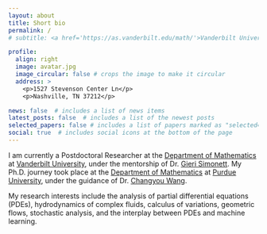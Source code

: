 ```yaml
---
layout: about
title: Short bio
permalink: /
# subtitle: <a href='https://as.vanderbilt.edu/math/'>Vanderbilt University</a>. Address. Contacts. Moto. Etc.

profile:
  align: right
  image: avatar.jpg
  image_circular: false # crops the image to make it circular
  address: >
    <p>1527 Stevenson Center Ln</p>
    <p>Nashville, TN 37212</p>

news: false  # includes a list of news items
latest_posts: false  # includes a list of the newest posts
selected_papers: false # includes a list of papers marked as "selected={true}"
social: true  # includes social icons at the bottom of the page
---
```

I am currently a Postdoctoral Researcher at the [Department of Mathematics](https://as.vanderbilt.edu/math/) at [Vanderbilt University](https://www.vanderbilt.edu/), under the mentorship of Dr. [Gieri Simonett](https://math.vanderbilt.edu/simoneg/). My Ph.D. journey took place at the [Department of Mathematics](https://www.math.purdue.edu/) at [Purdue University](https://www.purdue.edu/), under the guidance of Dr. [Changyou Wang](https://www.math.purdue.edu/~wang2482/).

My research interests include the analysis of partial differential equations (PDEs), hydrodynamics of complex fluids, calculus of variations, geometric flows, stochastic analysis, and the interplay between PDEs and machine learning.


